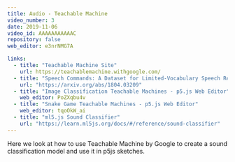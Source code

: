 ```yaml
---
title: Audio - Teachable Machine
video_number: 3
date: 2019-11-06
video_id: AAAAAAAAAAAC
repository: false
web_editor: e3nrNMG7A

links:
  - title: "Teachable Machine Site"
    url: https://teachablemachine.withgoogle.com/
  - title: "Speech Commands: A Dataset for Limited-Vocabulary Speech Recognition"
    url: "https://arxiv.org/abs/1804.03209"
  - title: "Image Classification Teachable Machines - p5.js Web Editor"
    web_editor: PoZXqbu4v
  - title: "Snake Game Teachable Machines - p5.js Web Editor"
    web_editor: tqoOkW_ai
  - title: "ml5.js Sound Classifier"
    url: "https://learn.ml5js.org/docs/#/reference/sound-classifier"
---
```


Here we look at how to use Teachable Machine by Google to create a sound classification model and use it in p5js sketches.